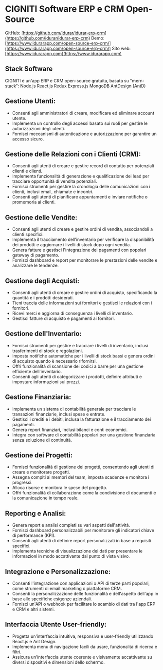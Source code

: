 # CIGNITI Software ERP e CRM Open-Source

GitHub: [https://github.com/idurar/idurar-erp-crm](https://github.com/idurar/idurar-erp-crm)
Demo: [https://www.idurarapp.com/open-source-erp-crm/](https://www.idurarapp.com/open-source-erp-crm/)
Sito web: [https://www.idurarapp.com](https://www.idurarapp.com)

## Stack Software

CIGNITI è un'app ERP e CRM open-source gratuita, basata su "mern-stack": Node.js React.js Redux Express.js MongoDB AntDesign (AntD)

## Gestione Utenti:

- Consenti agli amministratori di creare, modificare ed eliminare account utente.
- Implementa un controllo degli accessi basato sui ruoli per gestire le autorizzazioni degli utenti.
- Fornisci meccanismi di autenticazione e autorizzazione per garantire un accesso sicuro.

## Gestione delle Relazioni con i Clienti (CRM):

- Consenti agli utenti di creare e gestire record di contatto per potenziali clienti e clienti.
- Implementa funzionalità di generazione e qualificazione dei lead per tracciare opportunità di vendita potenziali.
- Fornisci strumenti per gestire la cronologia delle comunicazioni con i clienti, inclusi email, chiamate e incontri.
- Consenti agli utenti di pianificare appuntamenti e inviare notifiche o promemoria ai clienti.

## Gestione delle Vendite:

- Consenti agli utenti di creare e gestire ordini di vendita, associandoli a clienti specifici.
- Implementa il tracciamento dell'inventario per verificare la disponibilità dei prodotti e aggiornare i livelli di stock dopo ogni vendita.
- Genera fatture e gestisci l'integrazione dei pagamenti con popolari gateway di pagamento.
- Fornisci dashboard e report per monitorare le prestazioni delle vendite e analizzare le tendenze.

## Gestione degli Acquisti:

- Consenti agli utenti di creare e gestire ordini di acquisto, specificando la quantità e i prodotti desiderati.
- Tieni traccia delle informazioni sui fornitori e gestisci le relazioni con i fornitori.
- Ricevi merci e aggiorna di conseguenza i livelli di inventario.
- Gestisci fatture di acquisto e pagamenti ai fornitori.

## Gestione dell'Inventario:

- Fornisci strumenti per gestire e tracciare i livelli di inventario, inclusi trasferimenti di stock e regolazioni.
- Imposta notifiche automatiche per i livelli di stock bassi e genera ordini di acquisto quando è necessario rifornirsi.
- Offri funzionalità di scansione dei codici a barre per una gestione efficiente dell'inventario.
- Consenti agli utenti di categorizzare i prodotti, definire attributi e impostare informazioni sui prezzi.

## Gestione Finanziaria:

- Implementa un sistema di contabilità generale per tracciare le transazioni finanziarie, inclusi spese e entrate.
- Gestisci i crediti e i debiti, inclusa la fatturazione e il tracciamento dei pagamenti.
- Genera report finanziari, inclusi bilanci e conti economici.
- Integra con software di contabilità popolari per una gestione finanziaria senza soluzione di continuità.

## Gestione dei Progetti:

- Fornisci funzionalità di gestione dei progetti, consentendo agli utenti di creare e monitorare progetti.
- Assegna compiti ai membri del team, imposta scadenze e monitora i progressi.
- Alloca risorse e monitora le spese del progetto.
- Offri funzionalità di collaborazione come la condivisione di documenti e la comunicazione in tempo reale.

## Reporting e Analisi:

- Genera report e analisi completi su vari aspetti dell'attività.
- Fornisci dashboard personalizzabili per monitorare gli indicatori chiave di performance (KPI).
- Consenti agli utenti di definire report personalizzati in base a requisiti specifici.
- Implementa tecniche di visualizzazione dei dati per presentare le informazioni in modo accattivante dal punto di vista visivo.

## Integrazione e Personalizzazione:

- Consenti l'integrazione con applicazioni o API di terze parti popolari, come strumenti di email marketing o piattaforme CRM.
- Consenti la personalizzazione delle funzionalità e dell'aspetto dell'app in base alle specifiche esigenze aziendali.
- Fornisci un'API o webhook per facilitare lo scambio di dati tra l'app ERP e CRM e altri sistemi.

## Interfaccia Utente User-friendly:

- Progetta un'interfaccia intuitiva, responsiva e user-friendly utilizzando React.js e Ant Design.
- Implementa menu di navigazione facili da usare, funzionalità di ricerca e filtri.
- Assicura un'interfaccia utente coerente e visivamente accattivante su diversi dispositivi e dimensioni dello schermo.